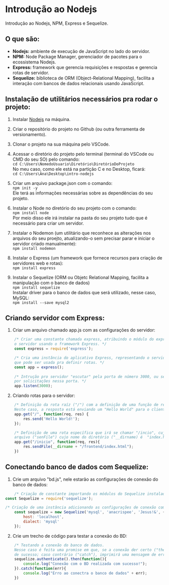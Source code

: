 # Introdução ao Nodejs
Introdução ao Nodejs, NPM, Express e Sequelize.

## O que são:
* **Nodejs:** ambiente de execução de JavaScript no lado do servidor.
* **NPM:** Node Package Manager, gerenciador de pacotes para o ecossistema Nodejs.
* **Express:** framework que gerencia requisições e respostas e gerencia rotas de servidor.
* **Sequelize:** biblioteca de ORM (Object-Relational Mapping), facilita a interação com bancos de dados relacionais usando JavaScript.

## Instalação de utilitários necessários pra rodar o projeto:
1. Instalar [Nodejs](https://nodejs.org/en) na máquina.

2. Criar o repositório do projeto no Github (ou outra ferramenta de versionamento).

3. Clonar o projeto na sua máquina pelo VSCode.

4. Acessar o diretório do projeto pelo terminal (terminal do VSCode ou CMD do seu SO) pelo comando:
    <br>```cd C:\Users\NomedoUsuario\Diretório\DiretórioDoProjeto```<br>
    No meu caso, como ele está na partição C e no Desktop, ficará:
    <br>```cd C:\Users\Ana\Desktop\intro-nodejs```<br>

5. Criar um arquivo package.json com o comando:
    <br>```npm init -y```<br>
    Ele terá as informações necessárias sobre as dependências do seu projeto.

6. Instalar o Node no diretório do seu projeto com o comando:
    <br>```npm install node```<br>
    Por meio disso ele irá instalar na pasta do seu projeto tudo que é necessário para criar um servidor.

7. Instalar o Nodemon (um utilitário que reconhece as alterações nos arquivos do seu proejto, atualizando-o sem precisar parar e iniciar o servidor criado manualmente):
   <br>```npm install nodemon```<br>

8. Instalar o Express (um framework que fornece recursos para criação de servidores web e rotas):
    <br>```npm install express```<br>

9. Instalar o Sequelize (ORM ou Objetc Relational Mapping, facilita a manipulação com o banco de dados)
    <br>```npm install sequelize```<br>
    Instalar driver para o banco de dados que será utilizado, nesse caso, MySQL:
    <br>```npm install --save mysql2```<br>

## Criando servidor com Express:
1. Criar um arquivo chamado app.js com as configurações do servidor:
```javascript
    /* Criar uma constante chamada express, atribuindo o módulo do express necessário pra criar
    o servidor usando o framework Express. */
    const express = require('express');

    /* Cria uma instância do aplicativo Express, representando o servidor web que estamos criando 
    que pode ser usada pra definir rotas. */
    const app = express();
        
    /* Intrução pro servidor "escutar" pela porta de número 3000, ou seja, o servidor está esperando
    por solicitações nessa porta. */
    app.listen(3000);
```

2. Criando rotas para o servidor:
```javascript
    /* Definição da rota raíz ("/") com a definição de uma função de requisição e resposta HTTP.
    Neste caso, a resposta está enviando um "Hello World" para o cliente (res.send). */
    app.get("/", function(req, res) {
        res.send('Hello World!');
    });

    /* Definição de uma rota específica que irá se chamar "/incio", cuja response vai ser enviar um
    arquivo ("senFile") cujo nome do diretório ("__dirname) é  "index.html" que está na pasta "frontend". */
    app.get("/inicio", function(req, res){
        res.sendFile(__dirname + "/frontend/index.html");
    })
```

## Conectando banco de dados com Sequelize:
1. Crie um arquivo "bd.js", nele estarão as configurações de conexão do banco de dados:
```javascript
    /* Criação de constante importando os módulos do Sequelize instalados.*/
const Sequelize = require('sequelize');

/* Criação de uma instância adicionando as configurações de conexão com o banco de dados. */
    const sequelize = new Sequelize('mysql', 'anacrispee', 'Jesus!&', {
        host: 'localhost',
        dialect: 'mysql'
    });
```

2. Crie um trecho de código para testar a conexão do BD:
```javascript
    /* Testando a conexão do banco de dados.
    Nesse caso é feita uma promise em que, se a conexão der certo ("then"), irá imprimir uma mensagem
    de sucesso; caso contrário ("catch"), imprimirá uma mensagem de erro seguido pela descrição do erro.*/
    sequelize.authenticate().then(function(){
        console.log("Conexão com o BD realizada com sucesso!");
    }).catch(function(err){
        console.log("Erro ao conectra o banco de dados" + err);
    })
```
